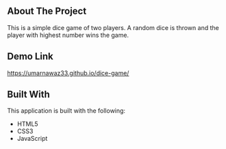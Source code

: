 <!-- ABOUT THE PROJECT -->
## About The Project
This is a simple dice game of two players. A random dice is thrown and the player with highest number wins the game.

## Demo Link
https://umarnawaz33.github.io/dice-game/

## Built With
This application is built with the following:
* HTML5
* CSS3
* JavaScript
